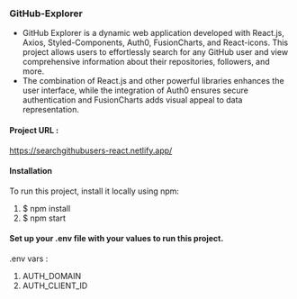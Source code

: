 ### GitHub-Explorer 

- GitHub Explorer is a dynamic web application developed with React.js, Axios, Styled-Components, Auth0, FusionCharts, and React-icons. This project allows users to effortlessly search for any GitHub user and view comprehensive information about their repositories, followers, and more.
- The combination of React.js and other powerful libraries enhances the user interface, while the integration of Auth0 ensures secure authentication and FusionCharts adds visual appeal to data representation.

#### Project URL :

https://searchgithubusers-react.netlify.app/


#### Installation

To run this project, install it locally using npm:

1. $ npm install
2. $ npm start

#### Set up your .env file with your values to run this project.

.env vars :

1. AUTH_DOMAIN
2. AUTH_CLIENT_ID
